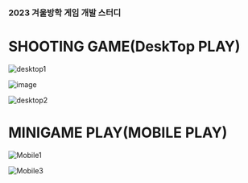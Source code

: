 ### 2023 겨울방학 게임 개발 스터디

SHOOTING GAME(DeskTop PLAY)
==============================
![desktop1](https://github.com/Kim-soung-won/minigame_Unity/assets/105148570/adefff8b-7fb6-4eff-bb1f-8e3442dcd2e3)

![image](https://github.com/Kim-soung-won/minigame_Unity/assets/105148570/ea6e6f41-bd43-4caa-9126-da3978affb99)

![desktop2](https://github.com/Kim-soung-won/minigame_Unity/assets/105148570/e8188f88-ab5c-423a-ac7c-7f78c7418051)


MINIGAME PLAY(MOBILE PLAY)
=============================
![Mobile1](https://github.com/Kim-soung-won/minigame_Unity/assets/105148570/af883a8c-d292-4148-9106-bb1f2225516a)


![Mobile3](https://github.com/Kim-soung-won/minigame_Unity/assets/105148570/06d4ab2e-0791-44f1-99b6-0b4da184e6e9)
